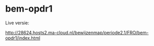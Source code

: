 # bem-opdr1

Live versie:

http://28624.hosts2.ma-cloud.nl/bewijzenmap/periode2.1/FRO/bem-opdr1/index.html
